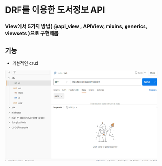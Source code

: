 # DRF를 이용한 도서정보 API
### View에서 5가지 방법( @api_view , APIView, mixins, generics, viewsets )으로 구현해봄
## 기능
* 기본적인 crud
<img src="demo/bookApi.gif" alt="demo" width="500" height="300">

